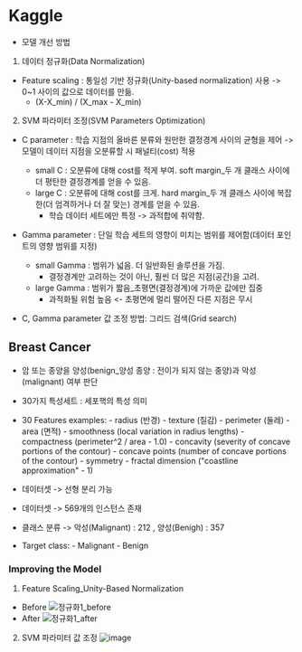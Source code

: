 # Kaggle
- 모델 개선 방법

1. 데이터 정규화(Data Normalization)
- Feature scaling : 통일성 기반 정규화(Unity-based normalization) 사용 -> 0~1 사이의 값으로 데이터를 만듦.
    - (X-X_min) / (X_max - X_min)

2. SVM 파라미터 조정(SVM Parameters Optimization)
- C parameter : 학습 지점의 올바른 분류와 원만한 결정경계 사이의 균형을 제어 -> 모델이 데이터 지점을 오분류할 시 패널티(cost) 적용
    - small C : 오분류에 대해 cost를 적게 부여. soft margin_두 개 클래스 사이에 더 평탄한 결정경계를 얻을 수 있음.
    - large C : 오분류에 대해 cost를 크게. hard margin_두 개 클래스 사이에 복잡한(더 엄격하거나 더 잘 맞는) 경계를 얻을 수 있음. 
        - 학습 데이터 세트에만 특정 ->  과적합에 취약함.
    
- Gamma parameter : 단일 학습 세트의 영향이 미치는 범위를 제어함(데이터 포인트의 영향 범위를 지정)
    - small Gamma : 범위가 넓음. 더 일반화된 솔루션을 가짐.
        - 결정경계만 고려하는 것이 아닌, 훨씬 더 많은 지점(공간)을 고려.
    - large Gamma : 범위가 짧음_초평면(결정경계)에 가까운 값에만 집중
        - 과적화될 위험 높음 <- 초평면에 멀리 떨어진 다른 지점은 무시

- C, Gamma parameter 값 조정 방법: 그리드 검색(Grid search)
## Breast Cancer

- 암 또는 종양을 양성(benign_양성 종양 : 전이가 되지 않는 종양)과 악성(malignant) 여부 판단
- 30가지 특성세트 : 세포핵의 특성 의미
- 30 Features examples:
        - radius (반경)
        - texture (질감)
        - perimeter (둘레)
        - area (면적) 
        - smoothness (local variation in radius lengths)
        - compactness (perimeter^2 / area - 1.0)
        - concavity (severity of concave portions of the contour)
        - concave points (number of concave portions of the contour)
        - symmetry 
        - fractal dimension ("coastline approximation" - 1)

- 데이터셋 -> 선형 분리 가능
- 데이터셋 -> 569개의 인스턴스 존재
- 클래스 분류 -> 악성(Malignant) : 212 , 양성(Benigh) : 357 
- Target class:
         - Malignant
         - Benign

### Improving the Model
1) Feature Scaling_Unity-Based Normalization
- Before
![정규화1_before](https://user-images.githubusercontent.com/91776093/214646717-749f3b02-0bc8-41cc-8fee-61f8a930c44c.png)
- After
![정규화1_after](https://user-images.githubusercontent.com/91776093/214646807-693675eb-7924-4f66-b4a5-522c74fc2424.png)

2) SVM 파라미터 값 조정
![image](https://user-images.githubusercontent.com/91776093/214654289-3cae65e1-d75e-4c7d-b2f8-a82a16fa40cc.png)
